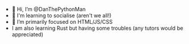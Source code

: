 - 👋 Hi, I’m @DanThePythonMan
- 🧠 I'm learning to socialise (aren't we all!)
- 👀 I’m primarily focused on HTML/JS/CSS
- I am also learning Rust but having some troubles (any tutors would be appreciated)
